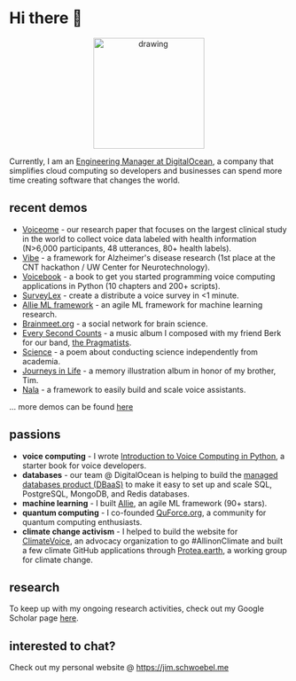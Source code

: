 # Hi there 👋

<a href='https://schwoebel.me/jim/'><p align="center">
<img src="https://schwoebel.me/jim/assets/do.png" alt="drawing" width="200"/>
</p></a>

Currently, I am an [Engineering Manager at DigitalOcean](https://jim.schwoebel.me), a company that simplifies cloud computing so developers and businesses can spend more time creating software that changes the world.

## recent demos
* [Voiceome](https://www.medrxiv.org/content/10.1101/2021.08.16.21262125v1) - our research paper that focuses on the largest clinical study in the world to collect voice data labeled with health information (N>6,000 participants, 48 utterances, 80+ health labels). 
* [Vibe](https://www.youtube.com/watch?v=_SEmT27oJOc&list=PL_D3Oayw4KAqaFwZh4vKH131AGM4ODYvb&index=2) - a framework for Alzheimer's disease research (1st place at the CNT hackathon / UW Center for Neurotechnology).
* [Voicebook](https://www.youtube.com/watch?v=7QV-Vlqq2GE) - a book to get you started programming voice computing applications in Python (10 chapters and 200+ scripts).
* [SurveyLex](https://www.youtube.com/watch?v=JV820uceEKY&list=PL_D3Oayw4KAqaFwZh4vKH131AGM4ODYvb&index=5) - create a distribute a voice survey in <1 minute.
* [Allie ML framework](https://github.com/jim-schwoebel/allie) - an agile ML framework for machine learning research.
* [Brainmeet.org](https://www.youtube.com/watch?v=RxSK-45wj_c&list=PL_D3Oayw4KAqaFwZh4vKH131AGM4ODYvb&index=4) - a social network for brain science.
* [Every Second Counts](https://www.youtube.com/watch?v=RNjP6z3rjUQ&list=PLror0K8Y4wY6SaOaw9n881Kx7KBgD456a) - a music album I composed with my friend Berk for our band, [the Pragmatists](https://pragmatists.live).
* [Science](https://storiesinscience.org/2019/04/20/science-a-poem/) - a poem about conducting science independently from academia.
* [Journeys in Life](https://jim.schwoebel.me/timalbum) - a memory illustration album in honor of my brother, Tim.
* [Nala](https://drive.google.com/file/d/1Ubeyxot4G6oVXXt0REPfPLSwA29Hpliz/view) - a framework to easily build and scale voice assistants.

... more demos can be found [here](https://www.youtube.com/watch?v=q6la0WoS6lY&list=PL_D3Oayw4KAqaFwZh4vKH131AGM4ODYvb)

## passions
* **voice computing** - I wrote [Introduction to Voice Computing in Python](https://neurolex.ai/voicebook), a starter book for voice developers.
* **databases** - our team @ DigitalOcean is helping to build the [managed databases product (DBaaS)](https://www.digitalocean.com/products/managed-databases) to make it easy to set up and scale SQL, PostgreSQL, MongoDB, and Redis databases.
* **machine learning** - I built [Allie](https://github.com/jim-schwoebel/allie), an agile ML framework (90+ stars).
* **quantum computing** - I co-founded [QuForce.org](https://quforce.org), a community for quantum computing enthusiasts.
* **climate change activism** - I helped to build the website for [ClimateVoice](https://climatevoice.org), an advocacy organization to go #AllinonClimate and built a few climate GitHub applications through [Protea.earth](https://github.com/protea-earth), a working group for climate change.

## research
To keep up with my ongoing research activities, check out my Google Scholar page [here](https://scholar.google.com/citations?hl=en&user=OyOyciEAAAAJ).

## interested to chat?
Check out my personal website @ https://jim.schwoebel.me

<!--
**jim-schwoebel/jim-schwoebel** is a ✨ _special_ ✨ repository because its `README.md` (this file) appears on your GitHub profile.

Here are some ideas to get you started:

- 🔭 I’m currently working on ...
- 🌱 I’m currently learning ...
- 👯 I’m looking to collaborate on ...
- 🤔 I’m looking for help with ...
- 💬 Ask me about ...
- 📫 How to reach me: ...
- 😄 Pronouns: ...
- ⚡ Fun fact: ...
-->
